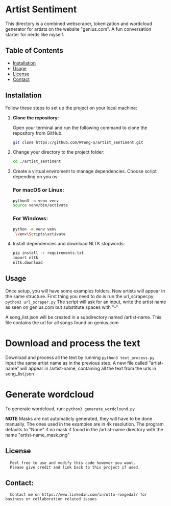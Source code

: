 # Artist Sentiment

This directory is a combined webscraper, tokenization and wordcloud generator for artists on the website "genius.com".
A fun conversation starter for nerds like myself.

## Table of Contents

- [Installation](#installation)
- [Usage](#usage)
- [License](#license)
- [Contact](#contact)

## Installation

Follow these steps to set up the project on your local machine:

1. **Clone the repository:**

   Open your terminal and run the following command to clone the repository from GitHub:

   ```bash
   git clone https://github.com/Wrong-o/artist_sentiment.git
   ```
2.
   Change your directory to the project folder:

   ```bash
   cd ./artist_sentiment
   ```
3.
   Create a virtual enviroment to manage dependencies. Choose script depending on you os:

      ### For macOS or Linux:

      ```bash
      python3 -m venv venv
      source venv/bin/activate
      ```
      ### For Windows:

      ```bash
      python -m venv venv
      .\venv\Scripts\activate
      ```

4.
   Install dependencies and download NLTK stopwords:
      ```bash
      pip install -r requirements.txt
      import nltk
      nltk.download
      ```
   
## Usage
Once setup, you will have some examples folders. New artists will appear in the same structure.
   First thing you need to do is run the url_scraper.py:
      ```
      python3 url_scraper.py
      ```
The script will ask for an input, write the artist name as seen on genius.com but substitute spaces with "-" 

A song_list.json will be created in a subdirectory named /artist-name. This file contains the url for all songs found on genius.com

# Download and process the text
 Download and process all the text by running
          ```
    python3 text_process.py
      ```
 Input the same artist name as in the previous step. 
 A new file called "artist-name" will appear in /artist-name, containing all the text from the urls in song_list.json

 # Generate wordcloud
 To generate wordcloud, run: 
           ```
    python3 generate_wordclound.py
      ```

**NOTE** Masks are not automaticly generated, they will have to be done manually. The ones used in the examples are in 4k resolution. The program defaults to "None" if no mask if found in the /artist-name directory with the name "artist-name_mask.png"

## License
      Feel free to use and modify this code however you want. 
      Please give credit and link back to this project if used.

## Contact:
      Contact me on https://www.linkedin.com/in/otto-rongedal/ for business or collaboration related issues
